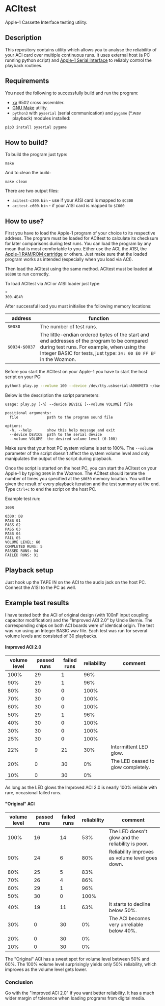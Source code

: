 
# ACItest

Apple-1 Cassette Interface testing utility.

## Description

This repository contains utility which allows you to analyse the reliability of your ACI card over multiple continuous runs. It uses external host (a PC running python script) and [Apple-1 Serial Interface](https://github.com/flowenol/apple1serial) to reliably control the playback routines.

## Requirements

You need the following to successfully build and run the program:

* [xa](https://www.floodgap.com/retrotech/xa/) 6502 cross assembler.
* [GNU Make](https://www.gnu.org/software/make/) utility.
* `python3` with `pyserial` (serial communication) and `pygame` (*.wav playback) modules installed:
```bash
pip3 install pyserial pygame
```

## How to build?

To build the program just type:

`make`

And to clean the build:

`make clean`

There are two output files:

* `acitest-c300.bin` - use if your A1SI card is mapped to `$C300`
* `acitest-c600.bin` - if your A1SI card is mapped to `$C600`

## How to use?

First you have to load the Apple-1 program of your choice to its respective address. The program must be loaded for ACItest to calculate its checksum for later comparisons during test runs.
You can load the program by any mean that is most comfortable to you. Either use the ACI, the A1SI, the [Apple-1 RAM/ROM cartridge](https://github.com/flowenol/apple1cartridge) or others. Just make sure that the loaded program works as intended (especially when you load via ACI).

Then load the ACItest using the same method. ACItest must be loaded at `$0300` to run correctly.

To load ACItest via ACI or A1SI loader just type:
```
*
300.4E4R
```

After successful load you must initialise the following memory locations:

| address | function |
| --- | --- |
| `$0030` | The number of test runs. |
| `$0034-$0037` | The little-endian ordered bytes of the start and end addresses of the program to be compared during test runs. For example, when using the Integer BASIC for tests, just type: `34: 00 E0 FF EF` in the Wozmon. |

Before you start the ACItest on your Apple-1 you have to start the host script on your PC:

```bash
python3 play.py --volume 100 --device /dev/tty.usbserial-A906METO ~/basic.wav
```
Below is the description the script parameters:
```
usage: play.py [-h] --device DEVICE [--volume VOLUME] file

positional arguments:
  file             path to the program sound file

options:
  -h, --help       show this help message and exit
  --device DEVICE  path to the serial device
  --volume VOLUME  the desired volume level (0-100)
```
Make sure that your host PC system volume is set to 100%. The `--volume` parameter of the script doesn't affect the system volume level and only manipulates the output of the script during playback.

Once the script is started on the host PC, you can start the ACItest on your Apple-1 by typing `300R` in the Wozmon.
The ACItest should iterate the number of times you specified at the `$0030` memory location. You will be given the result of every playback iteration and the test summary at the end. Type `Ctrl+c` to end the script on the host PC.

Example test run:
```
300R

0300: D8
PASS 01
PASS 02
PASS 03
PASS 04
FAIL 05
VOLUME LEVEL: 60
COMPLETED RUNS: 5
PASSED RUNS: 04
FAILED RUNS: 01
```

## Playback setup

Just hook up the TAPE IN on the ACI to the audio jack on the host PC. Connect the A1SI to the PC as well.

## Example test results

I have tested both the ACI of original design (with 100nF input coupling capacitor modification) and the "Improved ACI 2.0" by Uncle Bernie.
The corresponding chips on both ACI boards were of identical origin. The test was run using an Integer BASIC wav file. Each test was run for several volume levels and consisted of 30 playbacks.

#### Improved ACI 2.0

| volume level | passed runs | failed runs | reliability | comment |
| --- | --- | --- | --- | --- |
| 100% | 29 | 1 | 96% | |
| 90% | 29 | 1 | 96% | |
| 80% | 30 | 0 | 100% | |
| 70% | 30 | 0 | 100% | |
| 60% | 30 | 0 | 100% | |
| 50% | 29 | 1 | 96% | |
| 40% | 30 | 0 | 100% | |
| 30% | 30 | 0 | 100% | |
| 25% | 30 | 0 | 100% | |
| 22% | 9 | 21 | 30%  | Intermittent LED glow. |
| 20% | 0 | 30 | 0% | The LED ceased to glow completely. |
| 10% | 0 | 30 | 0% | |

As long as the LED glows the Improved ACI 2.0 is nearly 100% reliable with rare, occasional failed runs.


#### "Original" ACI

| volume level | passed runs | failed runs | reliability | comment |
| --- | --- | --- | --- | --- |
| 100% | 16 | 14 | 53% | The LED doesn't glow and the reliability is poor.|
| 90% | 24 | 6 | 80% | Reliability improves as volume level goes down.|
| 80% | 25 | 5 | 83% | |
| 70% | 26 | 4 | 86% | |
| 60% | 29 | 1 | 96% | |
| 50% | 30 | 0 | 100% | |
| 40% | 19 | 11 | 63% | It starts to decline below 50%. |
| 30% | 0 | 30 | 0% | The ACI becomes very unreliable below 40%. |
| 20% | 0 | 30 | 0% | |
| 10% | 0 | 30 | 0% | |

The "Original" ACI has a sweet spot for volume level between 50% and 60%. The 100% volume level surprisingly yields only 50% reliability, which improves as the volume level gets lower.

### Conclusion

Go with the "Improved ACI 2.0" if you want better reliability. It has a much wider margin of tolerance when loading programs from digital media.
